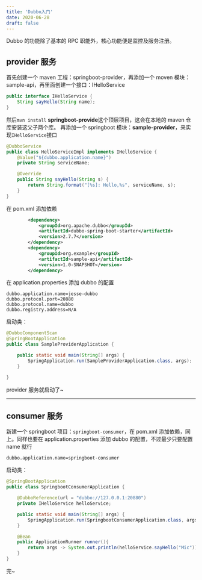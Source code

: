 ```yaml
---
title: 'Dubbo入门'
date: 2020-06-28
draft: false
---
```


Dubbo 的功能除了基本的 RPC 职能外，核心功能便是监控及服务注册。

## provider 服务

首先创建一个 maven 工程：springboot-provider，再添加一个 moven 模块：sample-api，再里面创建一个接口：IHelloService

```java
public interface IHelloService {
    String sayHello(String name);
}
```

然后`mvn install` **springboot-provide**这个顶层项目，这会在本地的 maven 仓库安装这父子两个库。
再添加一个 springboot 模块：**sample-provider**，来实现`IHelloService`接口

```java
@DubboService
public class HelloServiceImpl implements IHelloService {
    @Value("${dubbo.application.name}")
    private String serviceName;

    @Override
    public String sayHello(String s) {
        return String.format("[%s]: Hello,%s", serviceName, s);
    }
}
```

在 pom.xml 添加依赖

```xml
        <dependency>
            <groupId>org.apache.dubbo</groupId>
            <artifactId>dubbo-spring-boot-starter</artifactId>
            <version>2.7.7</version>
        </dependency>
        <dependency>
            <groupId>org.example</groupId>
            <artifactId>sample-api</artifactId>
            <version>1.0-SNAPSHOT</version>
        </dependency>
```

在 application.properties 添加 dubbo 的配置

```
dubbo.application.name=jesse-dubbo
dubbo.protocol.port=20880
dubbo.protocol.name=dubbo
dubbo.registry.address=N/A
```

启动类：

```java
@DubboComponentScan
@SpringBootApplication
public class SampleProviderApplication {

    public static void main(String[] args) {
        SpringApplication.run(SampleProviderApplication.class, args);
    }

}
```

provider 服务就启动了~

---

## consumer 服务

新建一个 springboot 项目：`springboot-consumer`，在 pom.xml 添加依赖，同上。同样也要在 application.properties 添加 dubbo 的配置，不过最少只要配置 name 就行

```
dubbo.application.name=springboot-consumer
```

启动类：

```java
@SpringBootApplication
public class SpringbootConsumerApplication {

    @DubboReference(url = "dubbo://127.0.0.1:20880")
    private IHelloService helloService;

    public static void main(String[] args) {
        SpringApplication.run(SpringbootConsumerApplication.class, args);
    }

    @Bean
    public ApplicationRunner runner(){
        return args -> System.out.println(helloService.sayHello("Mic"));
    }
}
```

完~
